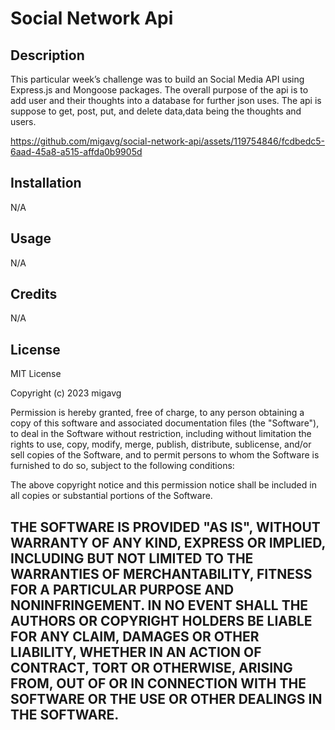 # Social Network Api

## Description

This particular week’s challenge was to build an Social Media API using Express.js and Mongoose packages. The overall purpose of the api is to add user and their thoughts into a database for further json uses. 
The api is suppose to get, post, put, and delete data,data being the thoughts and users.


https://github.com/migavg/social-network-api/assets/119754846/fcdbedc5-6aad-45a8-a515-affda0b9905d

## Installation
N/A

## Usage





N/A

## Credits

N/A


## License

MIT License

Copyright (c) 2023 migavg

Permission is hereby granted, free of charge, to any person obtaining a copy
of this software and associated documentation files (the "Software"), to deal
in the Software without restriction, including without limitation the rights
to use, copy, modify, merge, publish, distribute, sublicense, and/or sell
copies of the Software, and to permit persons to whom the Software is
furnished to do so, subject to the following conditions:

The above copyright notice and this permission notice shall be included in all
copies or substantial portions of the Software.

THE SOFTWARE IS PROVIDED "AS IS", WITHOUT WARRANTY OF ANY KIND, EXPRESS OR
IMPLIED, INCLUDING BUT NOT LIMITED TO THE WARRANTIES OF MERCHANTABILITY,
FITNESS FOR A PARTICULAR PURPOSE AND NONINFRINGEMENT. IN NO EVENT SHALL THE
AUTHORS OR COPYRIGHT HOLDERS BE LIABLE FOR ANY CLAIM, DAMAGES OR OTHER
LIABILITY, WHETHER IN AN ACTION OF CONTRACT, TORT OR OTHERWISE, ARISING FROM,
OUT OF OR IN CONNECTION WITH THE SOFTWARE OR THE USE OR OTHER DEALINGS IN THE
SOFTWARE.
---
